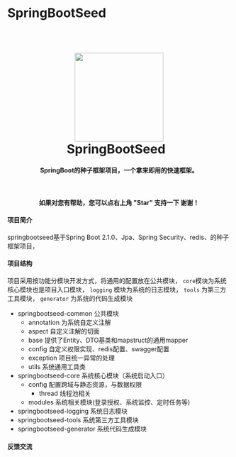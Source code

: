 # SpringBootSeed
<h1 align="center">
  <br>
  <a href="https://github.com/oldhand/tezancloud"><img src="https://github.com/oldhand/images/raw/master/logo/tezan.jpg" width="200"></a>
  <br>
  SpringBootSeed
  <br>
</h1>

<h4 align="center">
  SpringBoot的种子框架项目，一个拿来即用的快速框架。<br> 
  <br><br>
</h4>
<p align="center">    
    <b>如果对您有帮助，您可以点右上角 "Star" 支持一下 谢谢！</b>
</p>

</div>

#### 项目简介
springbootseed基于Spring Boot 2.1.0、Jpa、Spring Security、redis、的种子框架项目，  

 
#### 项目结构
项目采用按功能分模块开发方式，将通用的配置放在公共模块，
```core```模块为系统核心模块也是项目入口模块，
```logging``` 模块为系统的日志模块，
```tools``` 为第三方工具模块，
```generator``` 为系统的代码生成模块

- springbootseed-common 公共模块
  - annotation 为系统自定义注解
  - aspect 自定义注解的切面
  - base 提供了Entity、DTO基类和mapstruct的通用mapper
  - config 自定义权限实现、redis配置、swagger配置
  - exception 项目统一异常的处理
  - utils 系统通用工具类
- springbootseed-core 系统核心模块（系统启动入口）
  - config 配置跨域与静态资源，与数据权限
    - thread 线程池相关
  - modules 系统相关模块(登录授权、系统监控、定时任务等)
- springbootseed-logging 系统日志模块
- springbootseed-tools 系统第三方工具模块
- springbootseed-generator 系统代码生成模块
 
#### 反馈交流
 
